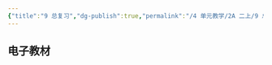 ```yaml
---
{"title":"9 总复习","dg-publish":true,"permalink":"/4 单元教学/2A 二上/9 总复习/","dgPassFrontmatter":true,"noteIcon":""}
---
```




## 电子教材

